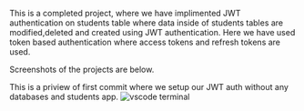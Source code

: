 This is a completed project, where we have implimented JWT authentication on students table where data inside of students tables are modified,deleted and created using JWT authentication.
Here we have used token based authentication where access tokens and refresh tokens are used.

Screenshots of the projects are below.

This is a priview of first commit where we setup our JWT auth without any databases and students app.
![vscode terminal]([image_url](https://github.com/SandeepTimalsina/JWT-auth-in-DRF/blob/main/screenshot_1/Screenshot%202024-05-27%20231858.png))

